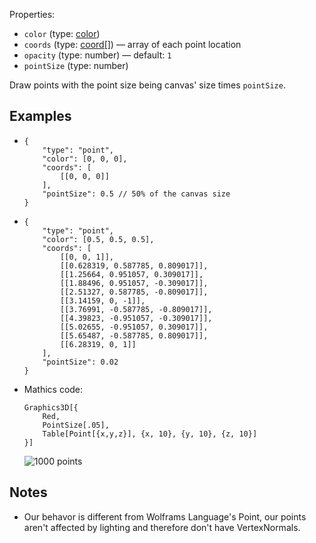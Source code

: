 Properties:
- `color` (type: [color](/mathics-threejs-backend/types/color))
- `coords` (type: [coord[]](/mathics-threejs-backend/types/coord)) — array of each point location
- `opacity` (type: number) — default: `1`
- `pointSize` (type: number)

Draw points with the point size being canvas' size times `pointSize`.

## Examples
- ```jsonc
  {
      "type": "point",
      "color": [0, 0, 0],
      "coords": [
          [[0, 0, 0]]
      ],
      "pointSize": 0.5 // 50% of the canvas size
  }
  ```
  <div class='center' id='graphics-container-1'></div>
  <script>
  	drawGraphics3d(
  		document.getElementById('graphics-container-1'),
  		{
  			elements: [
  				{
  					type: 'point',
  					color: [0, 0, 0],
  					coords: [
  						[[0, 0, 0]]
  					],
  					pointSize: 0.5 // 50% of the canvas size
  				}
  			],
  			viewpoint: [2, -4, 4]
  		}
  	);
  </script>
- ```jsonc
  {
      "type": "point",
      "color": [0.5, 0.5, 0.5],
      "coords": [
          [[0, 0, 1]],
          [[0.628319, 0.587785, 0.809017]],
          [[1.25664, 0.951057, 0.309017]],
          [[1.88496, 0.951057, -0.309017]],
          [[2.51327, 0.587785, -0.809017]],
          [[3.14159, 0, -1]],
          [[3.76991, -0.587785, -0.809017]],
          [[4.39823, -0.951057, -0.309017]],
          [[5.02655, -0.951057, 0.309017]],
          [[5.65487, -0.587785, 0.809017]],
          [[6.28319, 0, 1]]
      ],
      "pointSize": 0.02
  }
  ```
  <div class='center' id='graphics-container-2'></div>
  <script>
  	drawGraphics3d(
  		document.getElementById('graphics-container-2'),
  		{
  			elements: [
  				{
  					type: 'point',
  					color: [0.5, 0.5, 0.5],
  					coords: [
  						[[0, 0, 1]],
  						[[0.628319, 0.587785, 0.809017]],
  						[[1.25664, 0.951057, 0.309017]],
  						[[1.88496, 0.951057, -0.309017]],
  						[[2.51327, 0.587785, -0.809017]],
  						[[3.14159, 0, -1]],
  						[[3.76991, -0.587785, -0.809017]],
  						[[4.39823, -0.951057, -0.309017]],
  						[[5.02655, -0.951057, 0.309017]],
  						[[5.65487, -0.587785, 0.809017]],
  						[[6.28319, 0, 1]]
  					],
  					pointSize: 0.02
  				}
  			],
  			viewpoint: [2, -4, 4]
  		}
  	);
  </script>
- Mathics code:
  ```wl
  Graphics3D[{
      Red,
      PointSize[.05],
      Table[Point[{x,y,z}], {x, 10}, {y, 10}, {z, 10}]
  }]
  ```
  ![1000 points](https://user-images.githubusercontent.com/62714153/124356523-ce9b9680-dbec-11eb-87e0-d200ea93f4c0.png)

## Notes
-  Our behavor is different from Wolframs Language's Point, our points aren't affected by lighting and therefore don't have VertexNormals.
